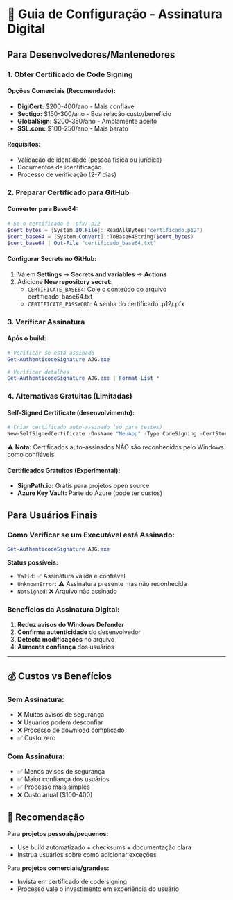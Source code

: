 
# 🔐 Guia de Configuração - Assinatura Digital

## Para Desenvolvedores/Mantenedores

### 1. Obter Certificado de Code Signing

#### Opções Comerciais (Recomendado):
- **DigiCert:** $200-400/ano - Mais confiável
- **Sectigo:** $150-300/ano - Boa relação custo/benefício
- **GlobalSign:** $200-350/ano - Amplamente aceito
- **SSL.com:** $100-250/ano - Mais barato

#### Requisitos:
- Validação de identidade (pessoa física ou jurídica)
- Documentos de identificação
- Processo de verificação (2-7 dias)

### 2. Preparar Certificado para GitHub

#### Converter para Base64:
```powershell
# Se o certificado é .pfx/.p12
$cert_bytes = [System.IO.File]::ReadAllBytes("certificado.p12")
$cert_base64 = [System.Convert]::ToBase64String($cert_bytes)
$cert_base64 | Out-File "certificado_base64.txt"
```

#### Configurar Secrets no GitHub:
1. Vá em **Settings** → **Secrets and variables** → **Actions**
2. Adicione **New repository secret**:
   - `CERTIFICATE_BASE64`: Cole o conteúdo do arquivo certificado_base64.txt
   - `CERTIFICATE_PASSWORD`: A senha do certificado .p12/.pfx

### 3. Verificar Assinatura

#### Após o build:
```powershell
# Verificar se está assinado
Get-AuthenticodeSignature AJG.exe

# Verificar detalhes
Get-AuthenticodeSignature AJG.exe | Format-List *
```

### 4. Alternativas Gratuitas (Limitadas)

#### Self-Signed Certificate (desenvolvimento):
```powershell
# Criar certificado auto-assinado (só para testes)
New-SelfSignedCertificate -DnsName "MeuApp" -Type CodeSigning -CertStoreLocation Cert:\CurrentUser\My
```
⚠️ **Nota:** Certificados auto-assinados NÃO são reconhecidos pelo Windows como confiáveis.

#### Certificados Gratuitos (Experimental):
- **SignPath.io:** Grátis para projetos open source
- **Azure Key Vault:** Parte do Azure (pode ter custos)

## Para Usuários Finais

### Como Verificar se um Executável está Assinado:

```powershell
Get-AuthenticodeSignature AJG.exe
```

**Status possíveis:**
- `Valid`: ✅ Assinatura válida e confiável
- `UnknownError`: ⚠️ Assinatura presente mas não reconhecida
- `NotSigned`: ❌ Arquivo não assinado

### Benefícios da Assinatura Digital:

1. **Reduz avisos do Windows Defender**
2. **Confirma autenticidade** do desenvolvedor
3. **Detecta modificações** no arquivo
4. **Aumenta confiança** dos usuários

---

## 💰 Custos vs Benefícios

### Sem Assinatura:
- ❌ Muitos avisos de segurança
- ❌ Usuários podem desconfiar
- ❌ Processo de download complicado
- ✅ Custo zero

### Com Assinatura:
- ✅ Menos avisos de segurança
- ✅ Maior confiança dos usuários
- ✅ Processo mais simples
- ❌ Custo anual ($100-400)

## 🎯 Recomendação

Para **projetos pessoais/pequenos:**
- Use build automatizado + checksums + documentação clara
- Instrua usuários sobre como adicionar exceções

Para **projetos comerciais/grandes:**
- Invista em certificado de code signing
- Processo vale o investimento em experiência do usuário

